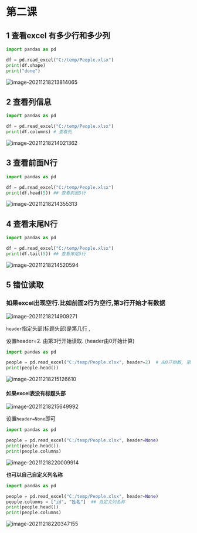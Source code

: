 # 第二课

## 1 查看excel 有多少行和多少列

```python
import pandas as pd

df = pd.read_excel("C:/temp/People.xlsx")
print(df.shape)
print("done")
```

![image-20211218213814065](https://markdown-1301532546.cos.ap-guangzhou.myqcloud.com/markdown/20211218223639.png)

## 2 查看列信息

```python
import pandas as pd

df = pd.read_excel("C:/temp/People.xlsx")
print(df.columns) # 查看列
```


![image-20211218214021362](https://markdown-1301532546.cos.ap-guangzhou.myqcloud.com/markdown/20211218223642.png)



## 3 查看前面N行

```python
import pandas as pd

df = pd.read_excel("C:/temp/People.xlsx")
print(df.head(5)) ## 查看前面5行
```



![image-20211218214355313](https://markdown-1301532546.cos.ap-guangzhou.myqcloud.com/markdown/20211218223644.png)



## 4 查看末尾N行

```python
import pandas as pd

df = pd.read_excel("C:/temp/People.xlsx")
print(df.tail(5)) ## 查看末尾5行
```

![image-20211218214520594](https://markdown-1301532546.cos.ap-guangzhou.myqcloud.com/markdown/20211218223646.png)



## 5 错位读取

### 如果excel出现空行.比如前面2行为空行,第3行开始才有数据

![image-20211218214909271](https://markdown-1301532546.cos.ap-guangzhou.myqcloud.com/markdown/20211218223648.png)

 `header`指定头部(标题头部)是第几行 , 

设置header=2. 由第3行开始读取. (header由0开始计算)

```python
import pandas as pd

people = pd.read_excel("C:/temp/People.xlsx", header=2)  # 由0开始数, 第3行为2.
print(people.head())
```

![image-20211218215126610](https://markdown-1301532546.cos.ap-guangzhou.myqcloud.com/markdown/20211218223650.png)



#### 如果excel表没有标题头部

![image-20211218215649992](https://markdown-1301532546.cos.ap-guangzhou.myqcloud.com/markdown/20211218223652.png)

设置`header=None`即可

```python
import pandas as pd

people = pd.read_excel("C:/temp/People.xlsx", header=None)  
print(people.head())
print(people.columns)
```

![image-20211218220009914](https://markdown-1301532546.cos.ap-guangzhou.myqcloud.com/markdown/20211218223654.png)



**也可以自己自定义列名称**

```python
import pandas as pd

people = pd.read_excel("C:/temp/People.xlsx", header=None)
people.columns = ["id", "姓名"]  ## 自定义列名称
print(people.head())
print(people.columns)
```

![image-20211218220347155](https://markdown-1301532546.cos.ap-guangzhou.myqcloud.com/markdown/20211218223656.png)





